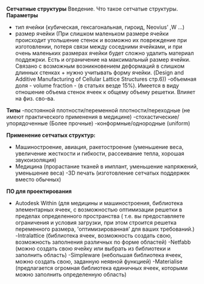 **Сетчатные структуры** 
Введение. Что такое сетчатые структуры.
**Параметры**
- тип ячейки (кубическая, гексагональная, гироид, Neovius’ ,W ...)
- размер ячейки (При слишком маленьком размере ячейки происходит утольшение стенок и возможно их повреждение при изготовлении, потеря связи между соседними ячейками, и при очень маленьких размерах ячейки будет сложно удалить материал поддежрки. Есть и ограничение на максимальный размер ячейки. Связано с возможным возникновением деформаций в слишком длинных стенках + нужно учитывать форму ячейки. (Design and Additive Manufacturing of Cellular Lattice Structures стр.6))
-объемная доля - volume fraction - (в статьях везде 15%). Имеется в виду отношение объема стенок ячеек к общему объему решетки. Влияет на физ. сво-ва.

**Типы**
-постоянной плотности/переменной плотности/переходные (не имеют практического применения в медицине) 
-стохастические/упорядоченные (Более прочные)
-конформные/однородные (uniform)

**Применение сетчатых структур:**
- Машиностроение, авиация, ракетостроение (уменьшение веса, увеличение жесткости и гибкости, рассеивание тепла, хорошая звукоизоляция)
- Медицина (прорастание тканей в имплант, уменьшение напряжений, уменьшение веса)
-3D печать (изготовление сетчатых поддержек вместо обычных)

**ПО для проектирования**
- Autodesk Within (для медицины и машиностроения, библиотека элементарных ячеек, с возможностью оптимизации решетки в пределах определенного пространства ( т.е. вы предоставляете ограничения и условия загрузки, при этом строится решетка переменного размера, 'оптимизированная' для ваших требований.)
-Intralattice (библиотека ячеек, возможность создать свою, возможность заполнения различных по форме областей) 
-Netfabb (можно создать свою ячейку или выбрать из библиотеки и заполнить область) 
-Simpleware (небольшая библиотека ячеек, можно создать свою, заданную неявной функцией)
-Materialise (предлагается огромная библиотека единичных ячеек, которыми можно заполнить определенную область)
